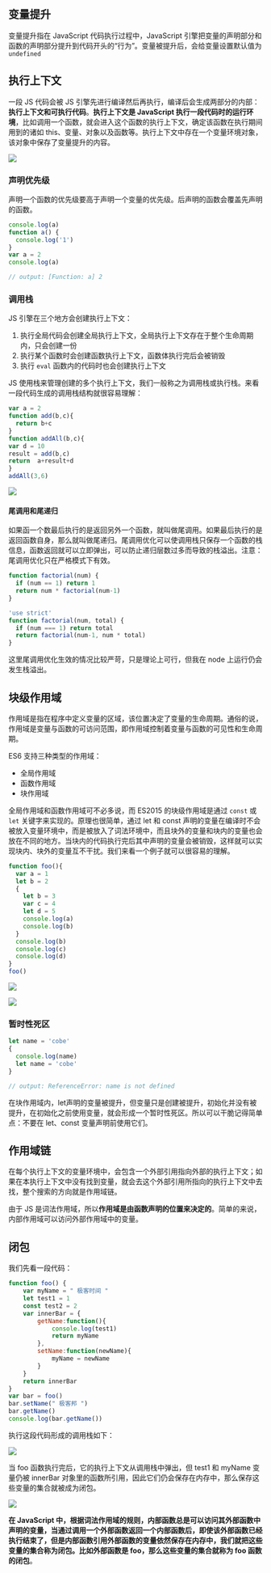 ## 变量提升

变量提升指在 JavaScript 代码执行过程中，JavaScript 引擎把变量的声明部分和函数的声明部分提升到代码开头的“行为”。变量被提升后，会给变量设置默认值为 `undefined`

## 执行上下文

一段 JS 代码会被 JS 引擎先进行编译然后再执行，编译后会生成两部分的内部：**执行上下文和可执行代码**。**执行上下文是 JavaScript 执行一段代码时的运行环境**，比如调用一个函数，就会进入这个函数的执行上下文，确定该函数在执行期间用到的诸如 this、变量、对象以及函数等。执行上下文中存在一个变量环境对象，该对象中保存了变量提升的内容。

![](/images/js/execution_env.png)

### 声明优先级

声明一个函数的优先级要高于声明一个变量的优先级。后声明的函数会覆盖先声明的函数。

```js
console.log(a)
function a() {
  console.log('1')
}
var a = 2
console.log(a)

// output: [Function: a] 2
```

### 调用栈

JS 引擎在三个地方会创建执行上下文：

1. 执行全局代码会创建全局执行上下文，全局执行上下文存在于整个生命周期内，只会创建一份
2. 执行某个函数时会创建函数执行上下文，函数体执行完后会被销毁
3. 执行 `eval` 函数内的代码时也会创建执行上下文

JS 使用栈来管理创建的多个执行上下文，我们一般称之为调用栈或执行栈。来看一段代码生成的调用栈结构就很容易理解：

```js
var a = 2
function add(b,c){
  return b+c
}
function addAll(b,c){
var d = 10
result = add(b,c)
return  a+result+d
}
addAll(3,6)
```

![](/images/js/execution_stack.png)

#### 尾调用和尾递归

如果函一个数最后执行的是返回另外一个函数，就叫做尾调用。如果最后执行的是返回函数自身，那么就叫做尾递归。尾调用优化可以使调用栈只保存一个函数的栈信息，函数返回就可以立即弹出，可以防止递归层数过多而导致的栈溢出。注意：尾调用优化只在严格模式下有效。

```js
function factorial(num) {
  if (num == 1) return 1
  return num * factorial(num-1)
}

'use strict'
function factorial(num, total) {
  if (num === 1) return total
  return factorial(num-1, num * total)
}
```

这里尾调用优化生效的情况比较严苛，只是理论上可行，但我在 node 上运行仍会发生栈溢出。



## 块级作用域

作用域是指在程序中定义变量的区域，该位置决定了变量的生命周期。通俗的说，作用域是变量与函数的可访问范围，即作用域控制着变量与函数的可见性和生命周期。

ES6 支持三种类型的作用域：

* 全局作用域
* 函数作用域
* 块作用域

全局作用域和函数作用域可不必多说，而 ES2015 的块级作用域是通过 `const` 或 `let` 关键字来实现的。原理也很简单，通过 let 和 const 声明的变量在编译时不会被放入变量环境中，而是被放入了词法环境中，而且块外的变量和块内的变量也会放在不同的地方。当块内的代码执行完后其中声明的变量会被销毁，这样就可以实现块内、块外的变量互不干扰。我们来看一个例子就可以很容易的理解。

```js
function foo(){
  var a = 1
  let b = 2
  {
    let b = 3
    var c = 4
    let d = 5
    console.log(a)
    console.log(b)
  }
  console.log(b) 
  console.log(c)
  console.log(d)
}   
foo()
```

![](/images/js/scope_example_1.png)

![](/images/js/scope_example_2.png)

### 暂时性死区

```js
let name = 'cobe'
{
  console.log(name) 
  let name = 'cobe'
}

// output: ReferenceError: name is not defined
```

在块作用域内，let声明的变量被提升，但变量只是创建被提升，初始化并没有被提升，在初始化之前使用变量，就会形成一个暂时性死区。所以可以干脆记得简单点：不要在 let、const 变量声明前使用它们。



## 作用域链

在每个执行上下文的变量环境中，会包含一个外部引用指向外部的执行上下文；如果在本执行上下文中没有找到变量，就会去这个外部引用所指向的执行上下文中去找，整个搜索的方向就是作用域链。

由于 JS 是词法作用域，所以**作用域是由函数声明的位置来决定的**。简单的来说，内部作用域可以访问外部作用域中的变量。



## 闭包

我们先看一段代码：

```js
function foo() {
    var myName = " 极客时间 "
    let test1 = 1
    const test2 = 2
    var innerBar = {
        getName:function(){
            console.log(test1)
            return myName
        },
        setName:function(newName){
            myName = newName
        }
    }
    return innerBar
}
var bar = foo()
bar.setName(" 极客邦 ")
bar.getName()
console.log(bar.getName())
```

执行这段代码形成的调用栈如下：

![](/images/js/closure_example_1.png)

当 foo 函数执行完后，它的执行上下文从调用栈中弹出，但 test1 和 myName 变量仍被 innerBar 对象里的函数所引用，因此它们仍会保存在内存中，那么保存这些变量的集合就被成为闭包。

![](/images/js/closure_example_2.png)

**在 JavaScript 中，根据词法作用域的规则，内部函数总是可以访问其外部函数中声明的变量，当通过调用一个外部函数返回一个内部函数后，即使该外部函数已经执行结束了，但是内部函数引用外部函数的变量依然保存在内存中，我们就把这些变量的集合称为闭包。比如外部函数是 foo，那么这些变量的集合就称为 foo 函数的闭包**。